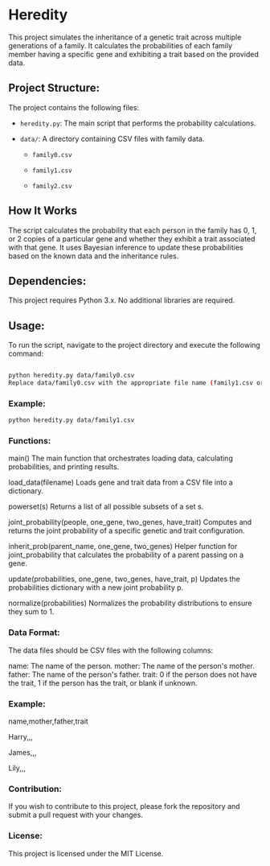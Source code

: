# Heredity

This project simulates the inheritance of a genetic trait across multiple generations of a family. It calculates the probabilities of each family member having a specific gene and exhibiting a trait based on the provided data.

## Project Structure:

The project contains the following files:

- `heredity.py`: The main script that performs the probability calculations.

- `data/`: A directory containing CSV files with family data.

  - `family0.csv`

  - `family1.csv`

  - `family2.csv`

## How It Works

The script calculates the probability that each person in the family has 0, 1, or 2 copies of a particular gene and whether they exhibit a trait associated with that gene. It uses Bayesian inference to update these probabilities based on the known data and the inheritance rules.

## Dependencies:

This project requires Python 3.x. No additional libraries are required.

## Usage:

To run the script, navigate to the project directory and execute the following command:

```bash

python heredity.py data/family0.csv
Replace data/family0.csv with the appropriate file name (family1.csv or family2.csv) as needed.

```

### Example:

```bash
python heredity.py data/family1.csv
```

### Functions:

main()
The main function that orchestrates loading data, calculating probabilities, and printing results.

load_data(filename)
Loads gene and trait data from a CSV file into a dictionary.

powerset(s)
Returns a list of all possible subsets of a set s.

joint_probability(people, one_gene, two_genes, have_trait)
Computes and returns the joint probability of a specific genetic and trait configuration.

inherit_prob(parent_name, one_gene, two_genes)
Helper function for joint_probability that calculates the probability of a parent passing on a gene.

update(probabilities, one_gene, two_genes, have_trait, p)
Updates the probabilities dictionary with a new joint probability p.

normalize(probabilities)
Normalizes the probability distributions to ensure they sum to 1.

### Data Format:

The data files should be CSV files with the following columns:

name: The name of the person.
mother: The name of the person's mother.
father: The name of the person's father.
trait: 0 if the person does not have the trait, 1 if the person has the trait, or blank if unknown.

### Example:

name,mother,father,trait

Harry,,,

James,,,

Lily,,,
### Contribution:

If you wish to contribute to this project, please fork the repository and submit a pull request with your changes.

### License:

This project is licensed under the MIT License.
